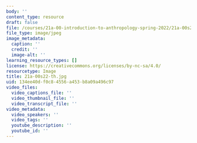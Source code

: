 ```yaml
---
body: ''
content_type: resource
draft: false
file: /courses/21a-00-introduction-to-anthropology-spring-2022/21a-00s22-th.jpg
file_type: image/jpeg
image_metadata:
  caption: ''
  credit: ''
  image-alt: ''
learning_resource_types: []
license: https://creativecommons.org/licenses/by-nc-sa/4.0/
resourcetype: Image
title: 21a-00s22-th.jpg
uid: 134ee40d-f0c8-4556-a453-b8a09a496c97
video_files:
  video_captions_file: ''
  video_thumbnail_file: ''
  video_transcript_file: ''
video_metadata:
  video_speakers: ''
  video_tags: ''
  youtube_description: ''
  youtube_id: ''
---
```

